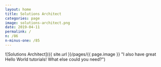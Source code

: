 ```yaml
---
layout: home
title: Solutions Architect
categories: page
image: solutions-architect.png
date: 2019-04-11
permalink: /
n: /86
n-minus-one: /85
---
```


![Solutions Architect]({{ site.url }}/pages/{{ page.image }} "I also have great Hello World tutorials! What else could you need?")